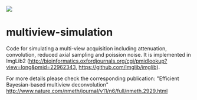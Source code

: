 [![](https://github.com/PreibischLab/multiview-simulation/actions/workflows/build-main.yml/badge.svg)](https://github.com/PreibischLab/multiview-simulation/actions/workflows/build-main.yml)

multiview-simulation
====================

Code for simulating a multi-view acquisition including attenuation, convolution, reduced axial sampling and poission noise. It is implemented in ImgLib2 (http://bioinformatics.oxfordjournals.org/cgi/pmidlookup?view=long&pmid=22962343, https://github.com/imglib/imglib).

For more details please check the corresponding publication: "Efficient Bayesian-based multiview deconvolution" http://www.nature.com/nmeth/journal/v11/n6/full/nmeth.2929.html
